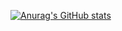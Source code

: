 [![Anurag's GitHub stats](https://github-readme-stats.vercel.app/api?username=anuraghazra)](https://github.com/StevenSmith-code/github-readme-stats)
